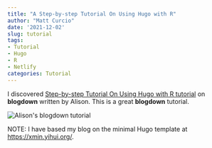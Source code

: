 ```yaml
---
title: "A Step-by-step Tutorial On Using Hugo with R"
author: "Matt Curcio"
date: '2021-12-02'
slug: tutorial
tags:
- Tutorial
- Hugo
- R
- Netlify
categories: Tutorial
---
```


I  discovered [Step-by-step Tutorial On Using Hugo with R tutorial](https://www.apreshill.com/blog/2020-12-new-year-new-blogdown/) on **blogdown** written by Alison. This is a great **blogdown** tutorial.

![Alison's blogdown tutorial](https://www.apreshill.com/blog/2020-12-new-year-new-blogdown/03-blogdown-2021.png)


NOTE: I have based my blog on the minimal Hugo template at https://xmin.yihui.org/.
